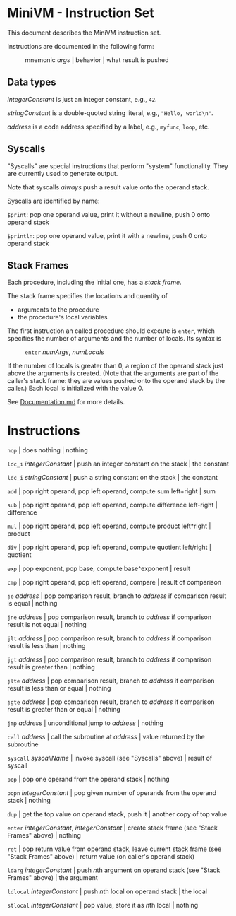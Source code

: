 # MiniVM - Instruction Set

This document describes the MiniVM instruction set.

Instructions are documented in the following form:

<span style="margin-left: 40px;">mnemonic *args* | behavior | what result is pushed</span>

## Data types

*integerConstant* is just an integer constant, e.g., `42`.

*stringConstant* is a double-quoted string literal, e.g., `"Hello, world\n"`.

*address* is a code address specified by a label, e.g., `myfunc`, `loop`, etc.

## Syscalls

"Syscalls" are special instructions that perform "system" functionality.
They are currently used to generate output.

Note that syscalls *always* push a result value onto the operand stack.

Syscalls are identified by name:

`$print`: pop one operand value, print it without a newline, push 0 onto operand stack

`$println`: pop one operand value, print it with a newline, push 0 onto operand stack

## Stack Frames

Each procedure, including the initial one, has a *stack frame*.

The stack frame specifies the locations and quantity of

* arguments to the procedure
* the procedure's local variables

The first instruction an called procedure should execute is `enter`,
which specifies the number of arguments and the number of locals.
Its syntax is

<span style="margin-left: 40px;"><code>enter</code> <i>numArgs</i>, <i>numLocals</i></span>

If the number of locals is greater than 0, a region of the operand stack just above
the arguments is created.
(Note that the arguments are part of the caller's stack frame:
they are values pushed onto the operand stack by the caller.)
Each local is initialized with the value 0.

See [Documentation.md](Documentation.md) for more details.

# Instructions

`nop` | does nothing | nothing

`ldc_i` *integerConstant* | push an integer constant on the stack | the constant

`ldc_i` *stringConstant* | push a string constant on the stack | the constant

`add` | pop right operand, pop left operand, compute sum left+right | sum

`sub` | pop right operand, pop left operand, compute difference left-right | difference

`mul` | pop right operand, pop left operand, compute product left\*right | product

`div` | pop right operand, pop left operand, compute quotient left/right | quotient

`exp` | pop exponent, pop base, compute base^exponent | result

`cmp` | pop right operand, pop left operand, compare | result of comparison

`je` *address* | pop comparison result, branch to *address* if comparison result is equal | nothing

`jne` *address* | pop comparison result, branch to *address* if comparison result is not equal | nothing

`jlt` *address* | pop comparison result, branch to *address* if comparison result is less than | nothing

`jgt` *address* | pop comparison result, branch to *address* if comparison result is greater than | nothing

`jlte` *address* | pop comparison result, branch to *address* if comparison result is less than or equal | nothing

`jgte` *address* | pop comparison result, branch to *address* if comparison result is greater than or equal | nothing

`jmp` *address* | unconditional jump to *address* | nothing

`call` *address* | call the subroutine at *address* | value returned by the subroutine

`syscall` *syscallName* | invoke syscall (see "Syscalls" above) | result of syscall

`pop` | pop one operand from the operand stack | nothing

`popn` *integerConstant* | pop given number of operands from the operand stack | nothing

`dup` | get the top value on operand stack, push it | another copy of top value

`enter` *integerConstant*, *integerConstant* | create stack frame (see "Stack Frames" above) | nothing

`ret` | pop return value from operand stack, leave current stack frame (see "Stack Frames" above) | return value (on caller's operand stack)

`ldarg` *integerConstant* | push *n*th argument on operand stack (see "Stack Frames" above) | the argument

`ldlocal` *integerConstant* | push *n*th local on operand stack | the local

`stlocal` *integerConstant* | pop value, store it as *n*th local | nothing
